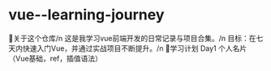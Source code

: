 # vue--learning-journey
🚀关于这个仓库/n
这是我学习vue前端开发的日常记录与项目合集。/n
目标：在七天内快速入门Vue，并通过实战项目不断提升。/n
📅学习计划
Day1 个人名片（Vue基础，ref，插值语法）
